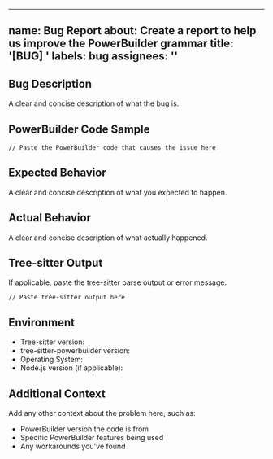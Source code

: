 
---
name: Bug Report
about: Create a report to help us improve the PowerBuilder grammar
title: '[BUG] '
labels: bug
assignees: ''
---

## Bug Description

A clear and concise description of what the bug is.

## PowerBuilder Code Sample

```powerbuilder
// Paste the PowerBuilder code that causes the issue here
```

## Expected Behavior

A clear and concise description of what you expected to happen.

## Actual Behavior

A clear and concise description of what actually happened.

## Tree-sitter Output

If applicable, paste the tree-sitter parse output or error message:

```
// Paste tree-sitter output here
```

## Environment

- Tree-sitter version: 
- tree-sitter-powerbuilder version: 
- Operating System: 
- Node.js version (if applicable): 

## Additional Context

Add any other context about the problem here, such as:
- PowerBuilder version the code is from
- Specific PowerBuilder features being used
- Any workarounds you've found
